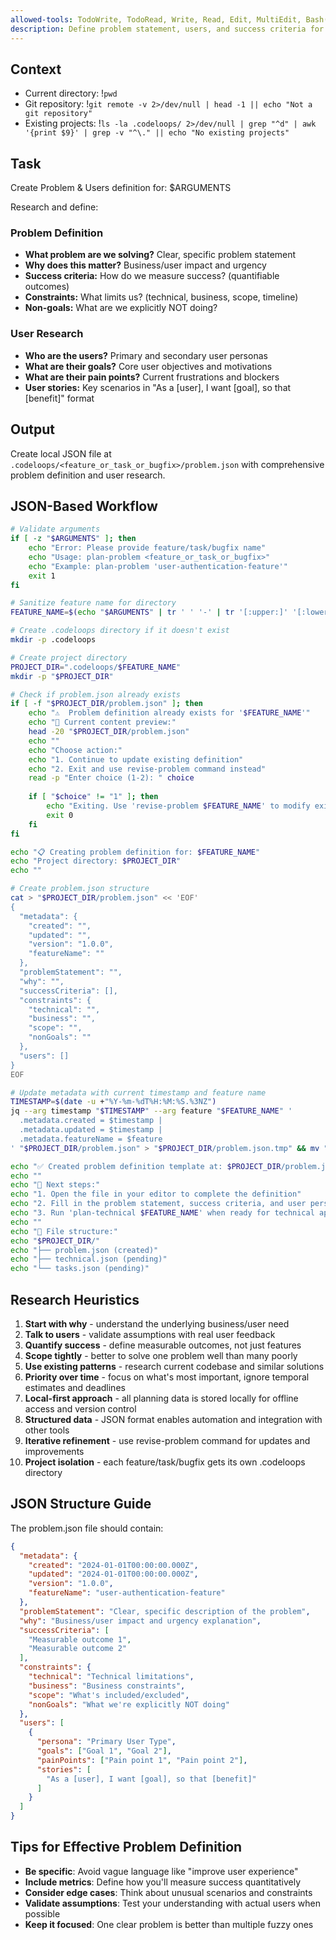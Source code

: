 ```yaml
---
allowed-tools: TodoWrite, TodoRead, Write, Read, Edit, MultiEdit, Bash(git *), Glob, Grep, LS, WebFetch, WebSearch, Task, mcp__codeloops__*
description: Define problem statement, users, and success criteria for a feature request
---
```


## Context

- Current directory: !`pwd`
- Git repository: !`git remote -v 2>/dev/null | head -1 || echo "Not a git repository"`
- Existing projects: !`ls -la .codeloops/ 2>/dev/null | grep "^d" | awk '{print $9}' | grep -v "^\." || echo "No existing projects"`

## Task

Create Problem & Users definition for: $ARGUMENTS

Research and define:

### Problem Definition
- **What problem are we solving?** Clear, specific problem statement
- **Why does this matter?** Business/user impact and urgency
- **Success criteria:** How do we measure success? (quantifiable outcomes)
- **Constraints:** What limits us? (technical, business, scope, timeline)
- **Non-goals:** What are we explicitly NOT doing?

### User Research
- **Who are the users?** Primary and secondary user personas
- **What are their goals?** Core user objectives and motivations  
- **What are their pain points?** Current frustrations and blockers
- **User stories:** Key scenarios in "As a [user], I want [goal], so that [benefit]" format

## Output

Create local JSON file at `.codeloops/<feature_or_task_or_bugfix>/problem.json` with comprehensive problem definition and user research.

## JSON-Based Workflow

```bash
# Validate arguments
if [ -z "$ARGUMENTS" ]; then
    echo "Error: Please provide feature/task/bugfix name"
    echo "Usage: plan-problem <feature_or_task_or_bugfix>"
    echo "Example: plan-problem 'user-authentication-feature'"
    exit 1
fi

# Sanitize feature name for directory
FEATURE_NAME=$(echo "$ARGUMENTS" | tr ' ' '-' | tr '[:upper:]' '[:lower:]' | sed 's/[^a-z0-9-]//g')

# Create .codeloops directory if it doesn't exist
mkdir -p .codeloops

# Create project directory
PROJECT_DIR=".codeloops/$FEATURE_NAME"
mkdir -p "$PROJECT_DIR"

# Check if problem.json already exists
if [ -f "$PROJECT_DIR/problem.json" ]; then
    echo "⚠️  Problem definition already exists for '$FEATURE_NAME'"
    echo "📄 Current content preview:"
    head -20 "$PROJECT_DIR/problem.json"
    echo ""
    echo "Choose action:"
    echo "1. Continue to update existing definition"
    echo "2. Exit and use revise-problem command instead"
    read -p "Enter choice (1-2): " choice
    
    if [ "$choice" != "1" ]; then
        echo "Exiting. Use 'revise-problem $FEATURE_NAME' to modify existing definition."
        exit 0
    fi
fi

echo "📋 Creating problem definition for: $FEATURE_NAME"
echo "Project directory: $PROJECT_DIR"
echo ""

# Create problem.json structure
cat > "$PROJECT_DIR/problem.json" << 'EOF'
{
  "metadata": {
    "created": "",
    "updated": "",
    "version": "1.0.0",
    "featureName": ""
  },
  "problemStatement": "",
  "why": "",
  "successCriteria": [],
  "constraints": {
    "technical": "",
    "business": "",
    "scope": "",
    "nonGoals": ""
  },
  "users": []
}
EOF

# Update metadata with current timestamp and feature name
TIMESTAMP=$(date -u +"%Y-%m-%dT%H:%M:%S.%3NZ")
jq --arg timestamp "$TIMESTAMP" --arg feature "$FEATURE_NAME" '
  .metadata.created = $timestamp |
  .metadata.updated = $timestamp |
  .metadata.featureName = $feature
' "$PROJECT_DIR/problem.json" > "$PROJECT_DIR/problem.json.tmp" && mv "$PROJECT_DIR/problem.json.tmp" "$PROJECT_DIR/problem.json"

echo "✅ Created problem definition template at: $PROJECT_DIR/problem.json"
echo ""
echo "📝 Next steps:"
echo "1. Open the file in your editor to complete the definition"
echo "2. Fill in the problem statement, success criteria, and user personas"
echo "3. Run 'plan-technical $FEATURE_NAME' when ready for technical approach"
echo ""
echo "📄 File structure:"
echo "$PROJECT_DIR/"
echo "├── problem.json (created)"
echo "├── technical.json (pending)"
echo "└── tasks.json (pending)"
```

## Research Heuristics

1. **Start with why** - understand the underlying business/user need
2. **Talk to users** - validate assumptions with real user feedback
3. **Quantify success** - define measurable outcomes, not just features
4. **Scope tightly** - better to solve one problem well than many poorly
5. **Use existing patterns** - research current codebase and similar solutions
6. **Priority over time** - focus on what's most important, ignore temporal estimates and deadlines
7. **Local-first approach** - all planning data is stored locally for offline access and version control
8. **Structured data** - JSON format enables automation and integration with other tools
9. **Iterative refinement** - use revise-problem command for updates and improvements
10. **Project isolation** - each feature/task/bugfix gets its own .codeloops directory

## JSON Structure Guide

The problem.json file should contain:

```json
{
  "metadata": {
    "created": "2024-01-01T00:00:00.000Z",
    "updated": "2024-01-01T00:00:00.000Z", 
    "version": "1.0.0",
    "featureName": "user-authentication-feature"
  },
  "problemStatement": "Clear, specific description of the problem",
  "why": "Business/user impact and urgency explanation",
  "successCriteria": [
    "Measurable outcome 1",
    "Measurable outcome 2"
  ],
  "constraints": {
    "technical": "Technical limitations",
    "business": "Business constraints",
    "scope": "What's included/excluded",
    "nonGoals": "What we're explicitly NOT doing"
  },
  "users": [
    {
      "persona": "Primary User Type",
      "goals": ["Goal 1", "Goal 2"],
      "painPoints": ["Pain point 1", "Pain point 2"], 
      "stories": [
        "As a [user], I want [goal], so that [benefit]"
      ]
    }
  ]
}
```

## Tips for Effective Problem Definition

- **Be specific**: Avoid vague language like "improve user experience"
- **Include metrics**: Define how you'll measure success quantitatively
- **Consider edge cases**: Think about unusual scenarios and constraints
- **Validate assumptions**: Test your understanding with actual users when possible
- **Keep it focused**: One clear problem is better than multiple fuzzy ones